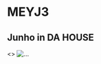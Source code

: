 # MEYJ3



## Junho in DA HOUSE

<>
<img src="./images/Screenshot 2024-11-19 at 11.21.04 AM.png" class="d-block w-100" alt="...">